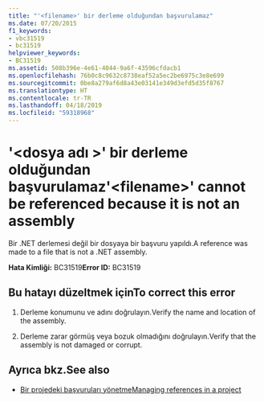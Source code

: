 ```yaml
---
title: "'<filename>' bir derleme olduğundan başvurulamaz"
ms.date: 07/20/2015
f1_keywords:
- vbc31519
- bc31519
helpviewer_keywords:
- BC31519
ms.assetid: 508b396e-4e61-4044-9a6f-43596cfdacb1
ms.openlocfilehash: 76b0c8c9632c8738eaf52a5ec2be6975c3e8e699
ms.sourcegitcommit: 0be8a279af6d8a43e03141e349d3efd5d35f8767
ms.translationtype: HT
ms.contentlocale: tr-TR
ms.lasthandoff: 04/18/2019
ms.locfileid: "59318968"
---
```

# <a name="filename-cannot-be-referenced-because-it-is-not-an-assembly"></a><span data-ttu-id="7eb90-102">'\<dosya adı >' bir derleme olduğundan başvurulamaz</span><span class="sxs-lookup"><span data-stu-id="7eb90-102">'\<filename>' cannot be referenced because it is not an assembly</span></span>
<span data-ttu-id="7eb90-103">Bir .NET derlemesi değil bir dosyaya bir başvuru yapıldı.</span><span class="sxs-lookup"><span data-stu-id="7eb90-103">A reference was made to a file that is not a .NET assembly.</span></span>  
  
 <span data-ttu-id="7eb90-104">**Hata Kimliği:** BC31519</span><span class="sxs-lookup"><span data-stu-id="7eb90-104">**Error ID:** BC31519</span></span>  
  
## <a name="to-correct-this-error"></a><span data-ttu-id="7eb90-105">Bu hatayı düzeltmek için</span><span class="sxs-lookup"><span data-stu-id="7eb90-105">To correct this error</span></span>  
  
1. <span data-ttu-id="7eb90-106">Derleme konumunu ve adını doğrulayın.</span><span class="sxs-lookup"><span data-stu-id="7eb90-106">Verify the name and location of the assembly.</span></span>  
  
2. <span data-ttu-id="7eb90-107">Derleme zarar görmüş veya bozuk olmadığını doğrulayın.</span><span class="sxs-lookup"><span data-stu-id="7eb90-107">Verify that the assembly is not damaged or corrupt.</span></span>  
  
## <a name="see-also"></a><span data-ttu-id="7eb90-108">Ayrıca bkz.</span><span class="sxs-lookup"><span data-stu-id="7eb90-108">See also</span></span>

- [<span data-ttu-id="7eb90-109">Bir projedeki başvuruları yönetme</span><span class="sxs-lookup"><span data-stu-id="7eb90-109">Managing references in a project</span></span>](/visualstudio/ide/managing-references-in-a-project)
